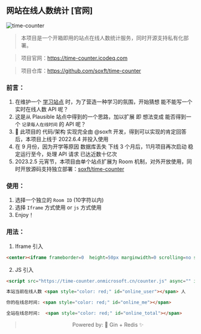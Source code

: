 ## 网站在线人数统计 [官网]

![time-counter](https://socialify.git.ci/soxft/time-counter/image?description=1&font=Bitter&language=1&name=1&owner=1&stargazers=1&theme=Dark)

> 本项目是一个开箱即用的站点在线人数统计服务，同时开源支持私有化部署。

> 项目官网：https://time-counter.icodeq.com

> 项目仓库：https://github.com/soxft/time-counter

### 前言：

1. 在维护一个 [学习站点](https://tuostudy.com) 时，为了营造一种学习的氛围，开始猜想 能不能写一个实时在线人数 API 呢？
2. 这是从 Plausible 站点中得到的一个思路，加以扩展 即 想法变成 能否得到一个 `记录每人在线时间` 的 API 呢？
3. 🤔 此项目的 代码/架构 实现完全由 @soxft 开发，得到可以实现的肯定回答后，本项目上线于 2022.6.4 并投入使用
4. 在 9 月份，因为开学等原因 数据库丢失 下线 3 个月后，11月项目再次启动 稳定运行至今，处理 API 请求 已达近数十亿次
5. 2023.2.5 元宵节，本项目由单个站点扩展为 Room 机制，对外开放使用，同时开放源码支持独立部署：[soxft/time-counter](https://github.com/soxft/time-counter)

### 使用：

1. 选择一个独立的 `Room ID` (10字符以内)
1. 选择 `Iframe` 方式使用 or `js` 方式使用
1. Enjoy！

<!-- ### Room ID：

<label for="room-input">ROOMS:&emsp;</label><input type="text" id="room-input" />

|   Key   |   Value   |
| ---- | ---- |
|   online user   |   <span style="color: red;" id="online_user"></span>   |
|   my online time   |  <span style="color: red;" id="online_me"></span>    |
|   total online time   |   <span style="color: red;" id="online_total"></span>   | -->

### 用法：

1. Iframe 引入

```html
<center><iframe frameborder=0  height=50px marginwidth=0 scrolling=no src="https://time-counter.onmicrosoft.cn/room/{Room ID}"></iframe></center>
```

2. JS 引入

```html
<script src="https://time-counter.onmicrosoft.cn/counter.js" async="" id="online-counter" interval="240" api="https://time-counter.onmicrosoft.cn/counter" room="{Room ID}"></script>

本站当前在线人数 <span style="color: red;" id="online_user"></span> 人

你的在线总时间: <span style="color: red;" id="online_me"></span>

全站在线总时间:  <span style="color: red;" id="online_total"></span>
```

<!-- 
<center><iframe frameborder=0  height=50px marginwidth=0 scrolling=no src="https://time-counter.onmicrosoft.cn/room/info"></iframe></center> -->


 > <center>Powered by: 🚀 Gin + Redis ✨</center>
